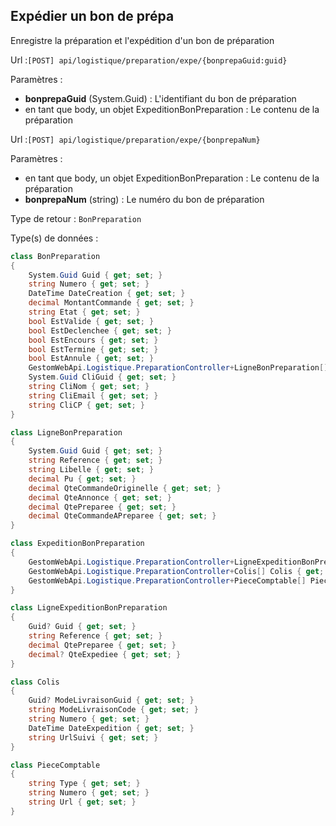 ## <span id='expedition'>Expédier un bon de prépa</span>

Enregistre la préparation et l'expédition d'un bon de préparation

Url :`[POST] api/logistique/preparation/expe/{bonprepaGuid:guid}`

Paramètres : 

- **bonprepaGuid** (System.Guid) : L'identifiant du bon de préparation
- en tant que body, un objet ExpeditionBonPreparation : Le contenu de la préparation

Url :`[POST] api/logistique/preparation/expe/{bonprepaNum}`

Paramètres : 

- en tant que body, un objet ExpeditionBonPreparation : Le contenu de la préparation
- **bonprepaNum** (string) : Le numéro du bon de préparation

Type de retour : `BonPreparation`

Type(s) de données :

```csharp
class BonPreparation
{
	System.Guid Guid { get; set; }
	string Numero { get; set; }
	DateTime DateCreation { get; set; }
	decimal MontantCommande { get; set; }
	string Etat { get; set; }
	bool EstValide { get; set; }
	bool EstDeclenchee { get; set; }
	bool EstEncours { get; set; }
	bool EstTermine { get; set; }
	bool EstAnnule { get; set; }
	GestomWebApi.Logistique.PreparationController+LigneBonPreparation[] Lignes { get; set; }
	System.Guid CliGuid { get; set; }
	string CliNom { get; set; }
	string CliEmail { get; set; }
	string CliCP { get; set; }
}

class LigneBonPreparation
{
	System.Guid Guid { get; set; }
	string Reference { get; set; }
	string Libelle { get; set; }
	decimal Pu { get; set; }
	decimal QteCommandeOriginelle { get; set; }
	decimal QteAnnonce { get; set; }
	decimal QtePreparee { get; set; }
	decimal QteCommandeAPreparee { get; set; }
}

class ExpeditionBonPreparation
{
	GestomWebApi.Logistique.PreparationController+LigneExpeditionBonPreparation[] Lignes { get; set; }
	GestomWebApi.Logistique.PreparationController+Colis[] Colis { get; set; }
	GestomWebApi.Logistique.PreparationController+PieceComptable[] PieceComptable { get; set; }
}

class LigneExpeditionBonPreparation
{
	Guid? Guid { get; set; }
	string Reference { get; set; }
	decimal QtePreparee { get; set; }
	decimal? QteExpediee { get; set; }
}

class Colis
{
	Guid? ModeLivraisonGuid { get; set; }
	string ModeLivraisonCode { get; set; }
	string Numero { get; set; }
	DateTime DateExpedition { get; set; }
	string UrlSuivi { get; set; }
}

class PieceComptable
{
	string Type { get; set; }
	string Numero { get; set; }
	string Url { get; set; }
}

```

